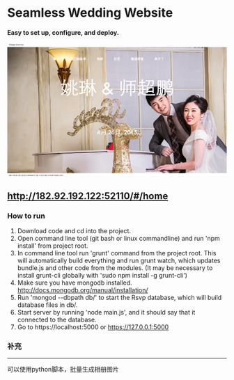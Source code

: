 # Seamless Wedding Website
#### Easy to set up, configure, and deploy.
![Alt text](/public/images/screenshot.png?raw=true "Screenshot")
## http://182.92.192.122:52110/#/home

### How to run
1. Download code and cd into the project.
2. Open command line tool (git bash or linux commandline) and run 'npm install' from project root.
2. In command line tool run 'grunt' command from the project root.  This will automatically build everything and run grunt watch, which updates bundle.js and other code from the modules. (It may be necessary to install grunt-cli globally with 'sudo npm install -g grunt-cli')
3. Make sure you have mongodb installed. http://docs.mongodb.org/manual/installation/
4. Run 'mongod --dbpath db/' to start the Rsvp database, which will build database files in db/.
5. Start server by running 'node main.js', and it should say that it connected to the database.
6. Go to https://localhost:5000 or https://127.0.0.1:5000

### 补充
---
可以使用python脚本，批量生成相册图片


